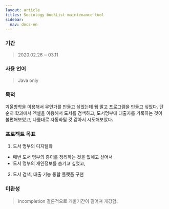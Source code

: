 ```yaml
---
layout: article
titles: Sociology bookList maintenance tool
sidebar:
  nav: docs-en
---
```



### 기간
>  2020.02.26 ~ 03.11

### 사용 언어
>  Java only 

### 목적
겨울방학을 이용해서 무언가를 만들고 싶었는데 웹 말고 프로그램을 만들고 싶었다. 단순히 학과에서 엑셀을 이용해서 도서를 검색하고, 도서명부에 대출자를 기록하는 것이 불편해보였고, 나름대로 자동화될 것 같아서 시도해보았다.

### 프로젝트 목표
1. 도서 명부의 디지털화
  + 매번 도서 명부의 종이를 정리하는 것을 없애고 싶어서 
  + 도서 명부의 개인정보를 숨기고 싶었고,
 
2. 도서 검색, 대출 기능 통합 플랫폼 구현

### 미완성
>  incompletion
결론적으로 개발기간이 길어져 개강함.